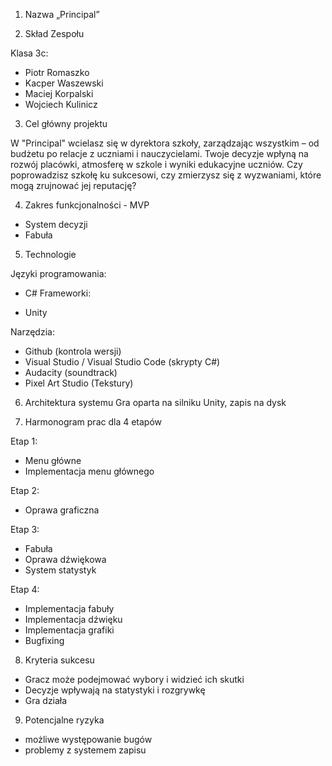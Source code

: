 1. Nazwa
„Principal”
  
2. Skład Zespołu

Klasa 3c:

  * Piotr Romaszko
  * Kacper Waszewski
  * Maciej Korpalski
  * Wojciech Kulinicz

3. Cel główny projektu

  W "Principal" wcielasz się w dyrektora szkoły, zarządzając wszystkim – od budżetu po relacje z uczniami i nauczycielami. Twoje decyzje wpłyną na rozwój placówki, atmosferę w szkole i wyniki edukacyjne uczniów. Czy poprowadzisz szkołę ku sukcesowi, czy zmierzysz się z wyzwaniami, które mogą zrujnować jej reputację?

4. Zakres funkcjonalności - MVP

  *	System decyzji
  *	Fabuła

5. Technologie

Języki programowania:

  *	C#
Frameworki:

  *	Unity
  
Narzędzia:

  *	Github (kontrola wersji)
  *	Visual Studio / Visual Studio Code (skrypty C#)
  *	Audacity (soundtrack)
  *	Pixel Art Studio (Tekstury)


6. Architektura systemu
  Gra oparta na silniku Unity, zapis na dysk

7. Harmonogram prac dla 4 etapów

  Etap 1: 

  *	Menu główne
  *	Implementacja menu głównego

  Etap 2: 

  *	Oprawa graficzna

  Etap 3: 

  *	Fabuła
  *	Oprawa dźwiękowa
  *	System statystyk
 
  Etap 4:
  
  *	Implementacja fabuły
  *	Implementacja dźwięku 
  *	Implementacja grafiki
  *	Bugfixing

8. Kryteria sukcesu

  *	Gracz może podejmować wybory i widzieć ich skutki
  *	Decyzje wpływają na statystyki i rozgrywkę
  *	Gra działa

9. Potencjalne ryzyka
   
  *	możliwe występowanie bugów
  *	problemy z systemem zapisu